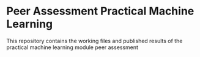 # Peer Assessment Practical Machine Learning
This repository contains the working files and published results of the practical machine learning module peer assessment

